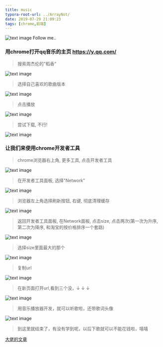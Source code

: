 ```yaml
---
title: music
typora-root-url: ../ArrayNot/
date: 2019-07-29 21:09:23
tags: [chrome,前端]
---
```


![text image](16848987_p0_master1200.jpg)
 Follow me..

<!--more-->

### 用chrome打开qq音乐的主页 https://y.qq.com/

> 搜索周杰伦的"稻香"
  
![text image](music/3203841-57a38dd23fab049b.webp)

> 选择自己喜欢的歌曲版本
  
![text image](music/3203841-caa4078fa6e61285.webp)

> 点击播放

![text image](music/3203841-d15a73c4baa3d922.webp)

> 尝试下载, 不行!

![text image](music/3203841-b0266d14357f9a5e.webp)

### 让我们来使用chrome开发者工具

> chrome浏览器右上角, 更多工具, 点击开发者工具

![text image](music/3203841-2847c991acd7a495.webp)

> 在开发者工具面板, 选择"Network"

![text image](music/3203841-c7a6a291a87edfa9.webp)

> 浏览器左上角选择刷新按钮, 右键, 彻底清理缓存

![text image](music/3203841-aded7b96ea8bba5d.webp)

> 返回开发者工具面板, 在Network面板, 点击size, 点击两次(第一次为升序, 第二次为降序, 和淘宝的按价格排序一个套路)

![text image](music/3203841-c18b88194fb20b8f.webp)

> 选择size里面最大的那个

![text image](music/3203841-8520b84916db6466.webp)

> 复制url

![text image](music/3203841-b2cc1e4ef1f32ea7.webp)

> 在新页面打开url,看到三个没，↓ ↓ ↓
  
![text image](music/3203841-8c82c1567e4f66d9.webp)

> 用音乐播放器开发，就可以听歌啦，还带歌词头像

![text image](music/3203841-e83a61258c01ecc0.webp)


> 到这里就结束了，有没有学到呢，以后下歌就可以不能花钱啦，嘻嘻



[大佬的文章](https://www.jianshu.com/p/b6eb3162770e)